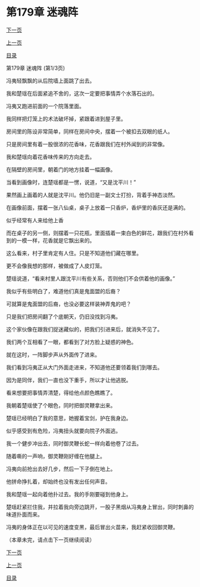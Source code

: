 <h1>第179章    迷魂阵</h1>
            <div><p><a href="./535_%E7%AC%AC179%E7%AB%A0_%E8%BF%B7%E9%AD%82%E9%98%B5.md">下一页</a></p><p><a href="./533_%E7%AC%AC178%E7%AB%A0_%E5%82%80%E5%84%A1.md">上一页</a></p><p><a href="../">目录</a></p></div>
            <div><p>第179章    迷魂阵 (第1/3页)</p><p>冯夷轻飘飘的从后院墙上面跳了出去。</p><p>我和楚瑶在后面紧追不舍的，这次一定要把事情弄个水落石出的。</p><p>冯夷又跑进前面的一个院落里面。</p><p>我同样把灯笼上的术法破坏掉，紧跟着进到屋子里。</p><p>房间里的陈设非常简单，同样在房间中央，摆着一个被扣去双眼的纸人。</p><p>只是房间里有着一股很浓的花香味，花香跟我们在村外闻到的非常像。</p><p>我和楚瑶向着花香味传来的方向走去。</p><p>在隔壁的房间里，朝着门的地方挂着一幅画像。</p><p>当看到画像时，连楚瑶都是一愣，说道，“又是沈平川！”</p><p>果然画上画着的人就是沈平川。他仍旧是一副文士打扮，背着手神态淡然。</p><p>在画像前面，摆着一张八仙桌，桌子上放着一只香炉，香炉里的香灰还是满的。</p><p>似乎经常有人来给他上香</p><p>而在桌子的另一侧，则摆着一只花瓶，里面插着一束白色的鲜花，跟我们在村外看到的一模一样，花香就是它飘出来的。</p><p>这么看来，村子里肯定有人住。只是不知道他们藏在哪里。</p><p>更不会像我想的那样，被做成了人皮灯笼。</p><p>楚瑶说道，“看来村里人跟沈平川有些关系，否则他们不会供着他的画像。”</p><p>我似乎有些明白了，难道他们真是鬼面盟的后裔？</p><p>可就算是鬼面盟的后裔，也没必要这样装神弄鬼的吧？</p><p>只是我们把房间翻了个底朝天，仍旧没找到冯夷。</p><p>这个家伙像在跟我们捉迷藏似的，把我们引进来后，就消失不见了。</p><p>我们两个互相看了一眼，都看到了对方脸上疑惑的神色。</p><p>就在这时，一阵脚步声从外面传了进来。</p><p>我们看到冯夷正从大门外面走进来，不知道他还要领着我们到哪去。</p><p>因为是同伴，我们一直也没下重手，所以才让他逃脱。</p><p>看来想要把事情弄清楚，得给他点颜色瞧瞧了。</p><p>我朝着楚瑶使了个眼色，同时把御灵鞭拿出来。</p><p>楚瑶已经明白了我的意思，她握着宝剑，护在我身边。</p><p>似乎感受到有危险，冯夷扭头就要向院子外面逃。</p><p>我一个健步冲出去，同时御灵鞭长蛇一样向着他卷了过去。</p><p>随着嘶的一声响，御灵鞭刚好缠在他腿上。</p><p>冯夷向前抢出去好几步，然后一下子倒在地上。</p><p>他拼命挣扎着，却始终也没有发出任何声音。</p><p>我和楚瑶一起向着他扑过去。我的手刚要碰到他身上。</p><p>楚瑶赶紧拦住我，并拉着我向旁边跳开，一股子黑烟从冯夷身上冒出，同时刺鼻的味道扑面而来。</p><p>冯夷的身体正在以可见的速度变黑，最后冒出火苗来，我赶紧收回御灵鞭。</p><p>（本章未完，请点击下一页继续阅读）</p></div>
            <div><p><a href="./535_%E7%AC%AC179%E7%AB%A0_%E8%BF%B7%E9%AD%82%E9%98%B5.md">下一页</a></p><p><a href="./533_%E7%AC%AC178%E7%AB%A0_%E5%82%80%E5%84%A1.md">上一页</a></p><p><a href="../">目录</a></p></div>
